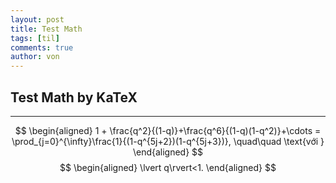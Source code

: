 ```yaml
---
layout: post
title: Test Math
tags: [til]
comments: true
author: von
---
```

## Test Math by KaTeX
---
$$
\begin{aligned}
1 +  \frac{q^2}{(1-q)}+\frac{q^6}{(1-q)(1-q^2)}+\cdots = \prod_{j=0}^{\infty}\frac{1}{(1-q^{5j+2})(1-q^{5j+3})}, \quad\quad \text{với }
\end{aligned}
$$
$$
\begin{aligned}
\lvert q\rvert<1.
\end{aligned}
$$
